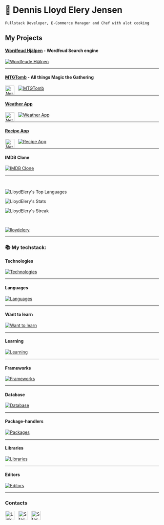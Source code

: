 # 🐊 Dennis Lloyd Elery Jensen

`Fullstack Developer, E-Commerce Manager and Chef with alot cooking`

## My Projects
#### [Wordfeud Hjälpen](https://win-at-wordfeud.vercel.app/) - Wordfeud Search engine

[![Wordfeude Hjälpen](https://skillicons.dev/icons?i=ts,react,tailwind,nextjs,postgres,pnpm,vercel&perline=3&perline=3&perline=3&theme=dark)](https://skillicons.dev)

---

#### [MTGTomb](https://mtg-tomb.netlify.app/) - All things Magic the Gathering

[![MTGTomb](https://skillicons.dev/icons?i=ts,react,tailwind,nodejs,mongodb,express&perline=3&perline=3&theme=dark)](https://skillicons.dev)
<img align="left" alt="Netlify" width="30px" style="padding-right:10px;" src="https://cdn.jsdelivr.net/gh/devicons/devicon@latest/icons/netlify/netlify-original.svg" />

---
#### [Weather App](https://wwwapp.netlify.app/)

[![Weather App](https://skillicons.dev/icons?i=ts,react,tailwind&perline=3&perline=3&theme=dark)](https://skillicons.dev)
<img align="left" alt="Netlify" width="30px" style="padding-right:10px;" src="https://cdn.jsdelivr.net/gh/devicons/devicon@latest/icons/netlify/netlify-original.svg" />

---

#### [Recipe App](https://happiermeal.netlify.app)

[![Recipe App](https://skillicons.dev/icons?i=ts,angular,tailwind&perline=3&perline=3&theme=dark)](https://skillicons.dev)
<img align="left" alt="Netlify" width="30px" style="padding-right:10px;" src="https://cdn.jsdelivr.net/gh/devicons/devicon@latest/icons/netlify/netlify-original.svg" />

---

#### IMDB Clone

[![IMDB Clone](https://skillicons.dev/icons?i=php,laravel,tailwind,vercel&perline=3&perline=3&theme=dark)](https://skillicons.dev)

---

</br>

![LloydElery's Top Languages](https://github-readme-stats.vercel.app/api/top-langs/?username=LloydElery&theme=prussian&show_icons=true&hide_border=true&layout=compact)

![LloydElery's Stats](https://github-readme-stats.vercel.app/api?username=LloydElery&theme=prussian&show_icons=true&hide_border=true&count_private=true)

![LloydElery's Streak](https://github-readme-streak-stats.herokuapp.com/?user=LloydElery&theme=prussian&hide_border=true)


</br>

<p align="left"> <a href="https://github.com/ryo-ma/github-profile-trophy"><img src="https://github-profile-trophy.vercel.app/?username=LloydElery&ryo-ma&theme=juicyfresh&column=-1&margin-w=15&&margin-h=15&no-frame=true&no-bg=true" alt="lloydelery" /></a> </p>

---

### 📚 My techstack:

#### Technologies
[![Technologies](https://skillicons.dev/icons?i=bash,powershell,docker,git,github,windows,linux,ubuntu,vercel,vite,vscode,figma,&perline=3&perline=3&theme=dark)](https://skillicons.dev)

---
#### Languages
[![Languages](https://skillicons.dev/icons?i=html,css,js,ts,php,sqlite,jquery&perline=3&perline=3&theme=dark)](https://skillicons.dev)

---
#### Want to learn
[![Want to learn](https://skillicons.dev/icons?i=deno,firebase,ruby,rails,supabase,vue&perline=3&perline=3&theme=dark)](https://skillicons.dev)

---
#### Learning
[![Learning](https://skillicons.dev/icons?i=django,flask,py,rabbitmq,redux&perline=3&perline=3&theme=dark)](https://skillicons.dev)

---
#### Frameworks
[![Frameworks](https://skillicons.dev/icons?i=angular,nextjs,react,laravel,express&perline=3&perline=3&theme=dark)](https://skillicons.dev)

---
#### Database
[![Database](https://skillicons.dev/icons?i=mysql,mongodb,postgres&perline=3&perline=3&theme=dark)](https://skillicons.dev)

---
#### Package-handlers
[![Packages](https://skillicons.dev/icons?i=npm,pnpm,bun,&perline=3&perline=3&theme=dark)](https://skillicons.dev)

---
#### Libraries
[![Libraries](https://skillicons.dev/icons?i=bootstrap,sass,failwind&perline=3&perline=3&theme=dark)](https://skillicons.dev)

---
#### Editors
[![Editors](https://skillicons.dev/icons?i=obsidian,md,norton,&perline=3&perline=3&theme=dark)](https://skillicons.dev)

---
### Contacts

<a href="https://www.linkedin.com/in/dennis-jensen-stockholm/">
<img align="left" alt="LinkedIn" width="30px" style="padding-right:10px;" src="https://cdn.jsdelivr.net/gh/devicons/devicon@latest/icons/linkedin/linkedin-original.svg" />
</a>
<a href="https://stackoverflow.com/users/23033980/lloyd-elery">
<img align="left" alt="StackOverflow" width="30px" style="padding-right:10px;" src="https://cdn.jsdelivr.net/gh/devicons/devicon@latest/icons/stackoverflow/stackoverflow-original.svg" />
</a>
<a href="https://discord.gg/8SRNuNXTXk">
<img align="left" alt="StackOverflow" width="30px" style="padding-right:10px;" src="https://www.svgrepo.com/show/353655/discord-icon.svg" />
</a>

</br>
